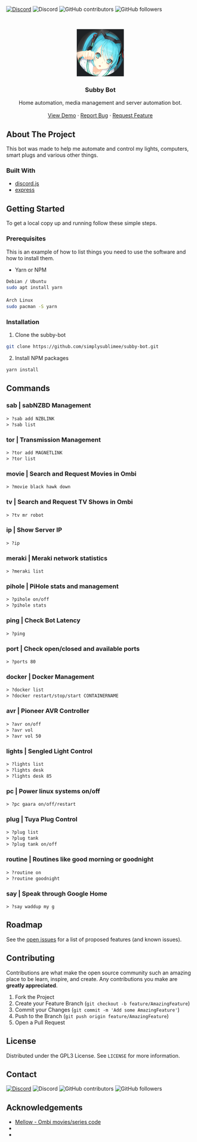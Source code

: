 [![Discord](https://img.shields.io/badge/Discord-Invite-7289DA.svg?style=for-the-badge&logo=appveyor)](https://discord.gg/xhnkTUH) ![Discord](https://img.shields.io/discord/302306803880820736?style=for-the-badge) ![GitHub contributors](https://img.shields.io/github/contributors/simplysublimee/subby-bot?style=for-the-badge) ![GitHub followers](https://img.shields.io/github/followers/simplysublimee?style=for-the-badge)

<!-- PROJECT LOGO -->
<br />
<p align="center">
  <a href="https://github.com/simplysublimee/subby-bot">
    <img src="data/images/logo.png" alt="Logo" width="126" height="126">
  </a>

**<h3 align="center">Subby Bot</h3>**

  <p align="center">
    Home automation, media management and server automation bot.
    <br />
    <br />
    <a href="https://github.com/simplysublimee/subby-bot">View Demo</a>
    ·
    <a href="https://github.com/simplysublimee/subby-bot/issues">Report Bug</a>
    ·
    <a href="https://github.com/simplysublimee/subby-bot/issues">Request Feature</a>
  </p>
</p>

<!-- ABOUT THE PROJECT -->

## **About The Project**

This bot was made to help me automate and control my lights, computers, smart plugs and various other things.

### **Built With**

- [discord.js]()
- [express]()

<!-- GETTING STARTED -->

## **Getting Started**

To get a local copy up and running follow these simple steps.

### **Prerequisites**

This is an example of how to list things you need to use the software and how to
install them.

- Yarn or NPM

```sh
Debian / Ubuntu
sudo apt install yarn

Arch Linux
sudo pacman -S yarn
```

### **Installation**

1. Clone the subby-bot

```sh
git clone https://github.com/simplysublimee/subby-bot.git
```

2. Install NPM packages

```sh
yarn install
```

<!-- USAGE EXAMPLES -->

## **Commands**

### **sab** | sabNZBD Management

```
> ?sab add NZBLINK
> ?sab list
```

### **tor** | Transmission Management

```
> ?tor add MAGNETLINK
> ?tor list
```

### ​**movie** | Search and Request Movies in Ombi

```
> ?movie black hawk down
```

### **tv** | Search and Request TV Shows in Ombi

```
> ?tv mr robot
```

### **ip** | Show Server IP

```
> ?ip
```

### **meraki** | Meraki network statistics

```
> ?meraki list
```

### **pihole** | PiHole stats and management

```
> ?pihole on/off
> ?pihole stats
```

### **ping** | Check Bot Latency

```
> ?ping
```

### **port** | Check open/closed and available ports

```
> ?ports 80
```

### **docker** | Docker Management

```
> ?docker list
> ?docker restart/stop/start CONTAINERNAME
```

### **avr** | Pioneer AVR Controller

```
> ?avr on/off
> ?avr vol
> ?avr vol 50
```

### **lights** | Sengled Light Control

```
> ?lights list
> ?lights desk
> ?lights desk 85
```

### **pc** | Power linux systems on/off

```
> ?pc gaara on/off/restart
```

### **plug** | Tuya Plug Control

```
> ?plug list
> ?plug tank
> ?plug tank on/off
```

### **routine** | Routines like good morning or goodnight

```
> ?routine on
> ?routine goodnight
```

### **say** | Speak through Google Home

```
> ?say waddup my g
```

## **Roadmap**

See the [open issues](https://github.com/simplysublimee/subby-bot/issues) for a
list of proposed features (and known issues).

<!-- CONTRIBUTING -->

## **Contributing**

Contributions are what make the open source community such an amazing place to
be learn, inspire, and create. Any contributions you make are **greatly
appreciated**.

1. Fork the Project
2. Create your Feature Branch (`git checkout -b feature/AmazingFeature`)
3. Commit your Changes (`git commit -m 'Add some AmazingFeature'`)
4. Push to the Branch (`git push origin feature/AmazingFeature`)
5. Open a Pull Request

<!-- LICENSE -->

## **License**

Distributed under the GPL3 License. See `LICENSE` for more information.

<!-- CONTACT -->

## **Contact**

[![Discord](https://img.shields.io/badge/Discord-Invite-7289DA.svg?style=for-the-badge&logo=appveyor)](https://discord.gg/xhnkTUH) ![Discord](https://img.shields.io/discord/302306803880820736?style=for-the-badge) ![GitHub contributors](https://img.shields.io/github/contributors/simplysublimee/subbyBot?style=for-the-badge) ![GitHub followers](https://img.shields.io/github/followers/simplysublimee?style=for-the-badge)

<!-- ACKNOWLEDGEMENTS -->

## **Acknowledgements**

- [Mellow - Ombi movies/series code](https://github.com/v0idp/Mellow)
- []()
- []()

<!-- MARKDOWN LINKS & IMAGES -->

